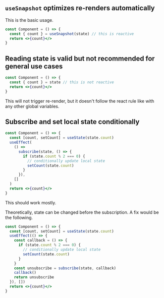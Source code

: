 <!-- ---
nav: 3
--- -->

## `useSnapshot` optimizes re-renders automatically

This is the basic usage.

```jsx
const Component = () => {
  const { count } = useSnapshot(state) // this is reactive
  return <>{count}</>
}
```

## Reading state is valid but not recommended for general use cases

```jsx
const Component = () => {
  const { count } = state // this is not reactive
  return <>{count}</>
}
```

This will not trigger re-render, but it doesn't follow the react rule like with any other global variables.

## Subscribe and set local state conditionally

```jsx
const Component = () => {
  const [count, setCount] = useState(state.count)
  useEffect(
    () =>
      subscribe(state, () => {
        if (state.count % 2 === 0) {
          // conditionally update local state
          setCount(state.count)
        }
      }),
    []
  )
  return <>{count}</>
}
```

This should work mostly.

Theoretically, state can be changed before the subscription. A fix would be the following.

```jsx
const Component = () => {
  const [count, setCount] = useState(state.count)
  useEffect(() => {
    const callback = () => {
      if (state.count % 2 === 0) {
        // conditionally update local state
        setCount(state.count)
      }
    }
    const unsubscribe = subscribe(state, callback)
    callback()
    return unsubscribe
  }), [])
  return <>{count}</>
}
```
